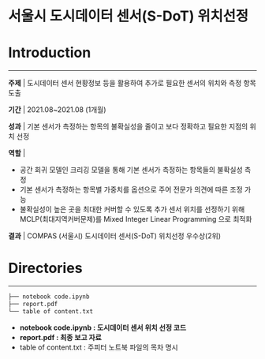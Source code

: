 # 서울시 도시데이터 센서(S-DoT) 위치선정

# Introduction

---

**주제** | 도시데이터 센서 현황정보 등을 활용하여 추가로 필요한 센서의 위치와 측정 항목 도출

**기간** | 2021.08~2021.08 (1개월)

**성과** | 기본 센서가 측정하는 항목의 불확실성을 줄이고 보다 정확하고 필요한 지점의 위치 선정

**역할** | 

- 공간 회귀 모델인 크리깅 모델을 통해 기본 센서가 측정하는 항목들의 불확실성 측정
- 기본 센서가 측정하는 항목별 가중치를 옵션으로 주어 전문가 의견에 따른 조정 가능
- 불확실성이 높은 곳을 최대한 커버할 수 있도록 추가 센서 위치를 선정하기 위해 MCLP(최대지역커버문제)를 Mixed Integer Linear Programming 으로 최적화

**결과** | COMPAS (서울시) 도시데이터 센서(S-DoT) 위치선정 우수상(2위)

# Directories

---

```bash
├── notebook code.ipynb
├── report.pdf
└── table of content.txt
```

- **notebook code.ipynb : 도시데이터 센서 위치 선정 코드**
- **report.pdf : 최종 보고 자료**
- table of content.txt : 주피터 노트북 파일의 목차 명시